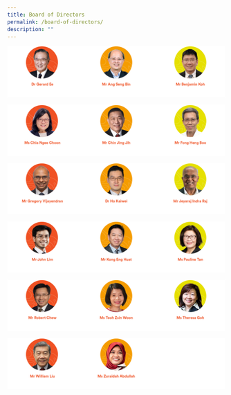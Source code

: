 ```yaml
---
title: Board of Directors
permalink: /board-of-directors/
description: ""
---
```

![](/images/board-of-directors_1.png)

![](/images/board-of-directors_2.png)

![](/images/board-of-directors_3.png)

![](/images/board-of-directors_4.png)

![](/images/board-of-directors_5.png)

![](/images/board-of-directors_6.png)